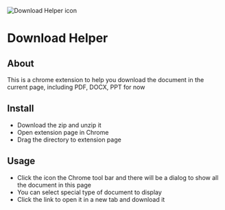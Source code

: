![Download Helper icon](http://download.easyicon.net/png/1185849/512/)
# Download Helper
## About
This is a chrome extension to help you download the document in the current page, including PDF, DOCX, PPT for now

## Install
- Download the zip and unzip it
- Open extension page in Chrome
- Drag the directory to extension page

## Usage
- Click the icon the Chrome tool bar and there will be a dialog to show all the document in this page
- You can select special type of document to display
- Click the link to open it in a new tab and download it